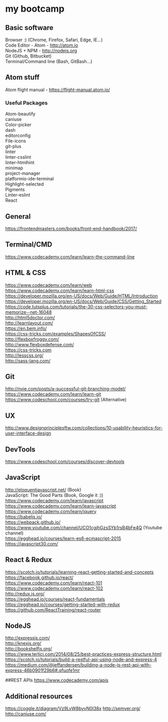 # my bootcamp

## Basic software
Browser :) (Chrome, Firefox, Safari, Edge, IE...)  
Code Editor - Atom - http://atom.io  
NodeJS + NPM - http://nodejs.org  
Git (Github, Bitbucket)  
Terminal/Command line (Bash, GitBash...)  

## Atom stuff
Atom flight manual - https://flight-manual.atom.io/
### Useful Packages
Atom-beautify  
caniuse  
Color-picker  
dash  
editorconfig  
File-icons  
git-plus  
linter  
linter-csslint  
linter-htmlhint  
minimap  
project-manager  
platformio-ide-terminal  
Highlight-selected  
Pigments  
Linter-eslint  
React  

## General
https://frontendmasters.com/books/front-end-handbook/2017/

## Terminal/CMD
https://www.codecademy.com/learn/learn-the-command-line

## HTML & CSS
https://www.codecademy.com/learn/web  
https://www.codecademy.com/learn/learn-html-css  
https://developer.mozilla.org/en-US/docs/Web/Guide/HTML/Introduction  
https://developer.mozilla.org/en-US/docs/Web/Guide/CSS/Getting_Started  
https://code.tutsplus.com/tutorials/the-30-css-selectors-you-must-memorize--net-16048  
http://html5doctor.com/  
http://learnlayout.com/  
https://en.bem.info/  
https://css-tricks.com/examples/ShapesOfCSS/  
http://flexboxfroggy.com/  
http://www.flexboxdefense.com/  
https://css-tricks.com  
http://lesscss.org/  
http://sass-lang.com/  

## Git
http://nvie.com/posts/a-successful-git-branching-model/  
https://www.codecademy.com/learn/learn-git  
https://www.codeschool.com/courses/try-git (Alternative)  

## UX
http://www.designprinciplesftw.com/collections/10-usability-heuristics-for-user-interface-design

## DevTools
https://www.codeschool.com/courses/discover-devtools

## JavaScript
http://eloquentjavascript.net/ (Book)  
JavaScript: The Good Parts (Book, Google it :))  
https://www.codecademy.com/learn/javascript  
https://www.codecademy.com/learn/learn-javascript  
https://www.codecademy.com/learn/jquery  
https://babeljs.io/  
https://webpack.github.io/  
https://www.youtube.com/channel/UCO1cgjhGzsSYb1rsB4bFe4Q (Youtube channel)  
https://egghead.io/courses/learn-es6-ecmascript-2015  
https://javascript30.com/  

## React & Redux
https://scotch.io/tutorials/learning-react-getting-started-and-concepts  
https://facebook.github.io/react/  
https://www.codecademy.com/learn/react-101  
https://www.codecademy.com/learn/react-102  
http://redux.js.org/  
https://egghead.io/courses/react-fundamentals  
https://egghead.io/courses/getting-started-with-redux  
https://github.com/ReactTraining/react-router  

## NodeJS
http://expressjs.com/  
http://knexjs.org/  
http://bookshelfjs.org/  
https://www.terlici.com/2014/08/25/best-practices-express-structure.html  
https://scotch.io/tutorials/build-a-restful-api-using-node-and-express-4  
https://medium.com/@jeffandersen/building-a-node-js-rest-api-with-express-46b0901f29b6#.qfuofe1mr  

##REST APIs
https://www.codecademy.com/apis  


## Additional resources
https://coggle.it/diagram/Vz9LvW8byvN0I38x
http://semver.org/  
http://caniuse.com/
